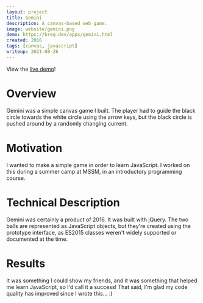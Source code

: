 ```yaml
---
layout: project
title: Gemini
description: A canvas-based web game.
image: website/gemini.png
demo: https://breq.dev/apps/gemini.html
created: 2016
tags: [canvas, javascript]
writeup: 2021-08-26
---
```


<div className="text-center my-4 text-2xl">View the <a href="https://breq.dev/apps/gemini.html">live demo</a>!</div>

# Overview

Gemini was a simple canvas game I built. The player had to guide the black circle towards the white circle using the arrow keys, but the black circle is pushed around by a randomly changing current.

# Motivation

I wanted to make a simple game in order to learn JavaScript. I worked on this during a summer camp at MSSM, in an introductory programming course.

# Technical Description

Gemini was certainly a product of 2016. It was built with jQuery. The two balls are represented as JavaScript objects, but they're created using the prototype interface, as ES2015 classes weren't widely supported or documented at the time.

# Results

It was something I could show my friends, and it was something that helped me learn JavaScript, so I'd call it a success! That said, I'm glad my code quality has improved since I wrote this... :)
